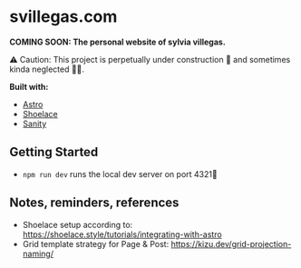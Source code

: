 # svillegas.com

**COMING SOON: The personal website of sylvia villegas.**

⚠️ Caution: This project is perpetually under construction 🚧 and sometimes
kinda neglected 🤷‍♀️.

**Built with:**

- [Astro](https://docs.astro.build)
- [Shoelace](https://shoelace.style/)
- [Sanity](https://www.sanity.io/)

## Getting Started

- `npm run dev` runs the local dev server on port 4321🚀

## Notes, reminders, references

- Shoelace setup according to:
  https://shoelace.style/tutorials/integrating-with-astro
- Grid template strategy for Page & Post:
  https://kizu.dev/grid-projection-naming/
